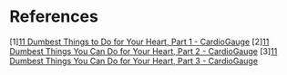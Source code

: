 # References
[1][11 Dumbest Things to Do for Your Heart, Part 1 - CardioGauge](https://www.youtube.com/watch?v=ITyeqb9RDBs)
[2][11 Dumbest Things You Can Do for Your Heart, Part 2 - CardioGauge](https://www.youtube.com/watch?v=rg1zgdrKjig)
[3][11 Dumbest Things You Can Do for Your Heart, Part 3 - CardioGauge](https://www.youtube.com/watch?v=pyexOg8p730)